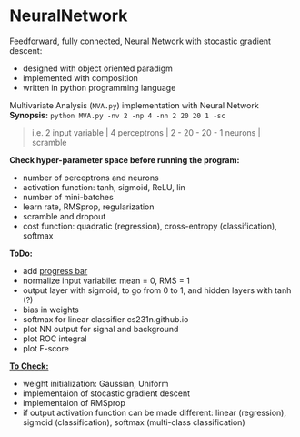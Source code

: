 # NeuralNetwork

Feedforward, fully connected, Neural Network with stocastic gradient descent:
- designed with object oriented paradigm
- implemented with composition
- written in python programming language

Multivariate Analysis (`MVA.py`) implementation with Neural Network <br>
**Synopsis:** `python MVA.py -nv 2 -np 4 -nn 2 20 20 1 -sc` <br>
> i.e. 2 input variable | 4 perceptrons | 2 - 20 - 20 - 1 neurons | scramble

**Check hyper-parameter space before running the program:**
- number of perceptrons and neurons
- activation function: tanh, sigmoid, ReLU, lin
- number of mini-batches
- learn rate,  RMSprop, regularization
- scramble and dropout
- cost function: quadratic (regression), cross-entropy (classification), softmax

**ToDo:**
- add [progress bar](https://stackoverflow.com/questions/3160699/python-progress-bar)
- normalize input variabile: mean = 0, RMS = 1
- output layer with sigmoid, to go from 0 to 1, and hidden layers with tanh (?)
- bias in weights
- softmax for linear classifier cs231n.github.io
- plot NN output for signal and background
- plot ROC integral
- plot F-score

**[To Check:](https://agenda.infn.it/event/25855/contributions/133765/attachments/82052/107728/ML_INFN_Hackathon_ANN101_giagu.pdf)**
- weight initialization: Gaussian, Uniform
- implementaion of stocastic gradient descent
- implementaion of RMSprop
- if output activation function can be made different: linear (regression), sigmoid (classification), softmax (multi-class classification)
